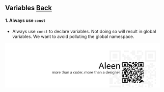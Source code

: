 ## Variables [**Back**](./../README.md)

#### 1. Always use `const`

- Always use `const` to declare variables. Not doing so will result in global variables. We want to avoid polluting the global namespace.

<a href="http://aleen42.github.io/" target="_blank" ><img src="./../pic/tail.gif"></a>